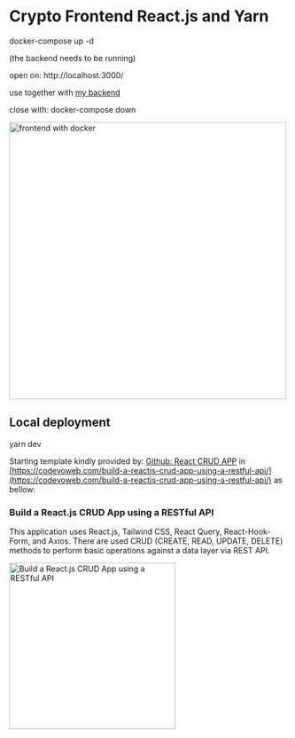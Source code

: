 # Crypto Frontend React.js and Yarn

docker-compose up -d

(the backend needs to be running)

open on: http://localhost:3000/


use together with [my backend](https://github.com/rafgger/fastapi_sqlalchemy) 

close with: docker-compose down

<img src="https://github.com/user-attachments/assets/620df06c-8e77-46f9-9813-552d6d652997" alt="frontend with docker" width="500"/>


## Local deployment
yarn dev

Starting template kindly provided by: 
[Github: React CRUD APP](https://github.com/wpcodevo/reactjs-crud-note-app) in [https://codevoweb.com/build-a-reactjs-crud-app-using-a-restful-api/](https://codevoweb.com/build-a-reactjs-crud-app-using-a-restful-api/) as bellow: 



###  Build a React.js CRUD App using a RESTful API



This application uses React.js, Tailwind CSS, React Query, React-Hook-Form, and Axios. There are used CRUD (CREATE, READ, UPDATE, DELETE) methods to perform basic operations against a data layer via REST API.

<img src="https://codevoweb.com/wp-content/uploads/2022/11/Build-a-React.js-CRUD-App-using-a-RESTful-API.webp" alt="Build a React.js CRUD App using a RESTful API" width="300"/>


